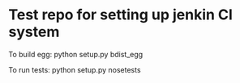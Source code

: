 Test repo for setting up jenkin CI system
====

To build egg: python setup.py bdist_egg 

To run tests: python setup.py nosetests
 
